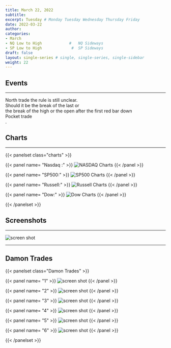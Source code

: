 ```yaml
---
title: March 22, 2022
subtitle: 
excerpt: Tuesday # Monday Tuesday Wednesday Thursday Friday 
date: 2022-03-22
author: 
categories:
- March
- NQ Low to High            #   NQ Sideways 
- SP Low to High             #  SP Sideways
draft: false
layout: single-series # single, single-series, single-sidebar
weight: 22
---
```




## Events
---

North trade the rule is still unclear. <br>
Should it be the break of the last or <br>
the break of the high or the open after the first red bar down <br>
Pocket trade <br>
.

## Charts
---

{{< panelset class="charts" >}}

{{< panel name= "Nasdaq :" >}}
  ![NASDAQ Charts](20220322_000188.png "NASDAQ")
{{< /panel >}}

{{< panel name= "SP500:" >}}
  ![SP500 Charts](20220322_000189.png "SP500")
{{< /panel >}}

{{< panel name= "Russell:" >}}
  ![Russell Charts](20220322_000190.png "RUSSELL")
{{< /panel >}}

{{< panel name= "Dow:" >}}
  ![Dow Charts](20220322_000191.png "DOW")
{{< /panel >}}

{{< /panelset >}}


## Screenshots
---


![screen shot](20220322_000181.png)


---
## Damon Trades

{{< panelset class="Damon Trades" >}}

{{< panel name= "1" >}}
  ![screen shot](20220322_000182.png)
{{< /panel >}}
 
{{< panel name= "2" >}}
 ![screen shot](20220322_000183.png)
{{< /panel >}}
 
{{< panel name= "3" >}}
  ![screen shot](20220322_000184.png)
{{< /panel >}}

{{< panel name= "4" >}}
 ![screen shot](20220322_000185.png)
{{< /panel >}}

{{< panel name= "5" >}}
 ![screen shot](20220322_000186.png)
{{< /panel >}}

{{< panel name= "6" >}}
 ![screen shot](20220322_000187.png)
{{< /panel >}}

{{< /panelset >}}











